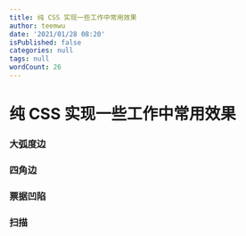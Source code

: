 ```yaml
---
title: 纯 CSS 实现一些工作中常用效果
author: teemwu
date: '2021/01/28 08:20'
isPublished: false
categories: null
tags: null
wordCount: 26
---
```


# 纯 CSS 实现一些工作中常用效果

### 大弧度边

### 四角边

### 票据凹陷

### 扫描
